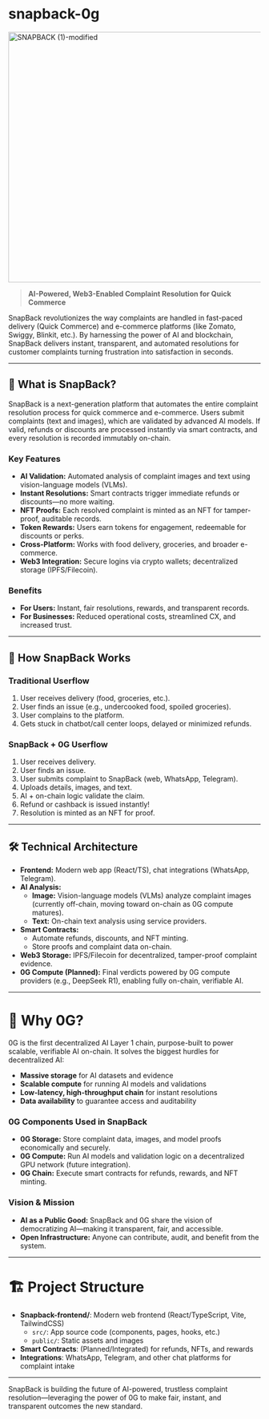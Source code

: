 # snapback-0g

<img width="1500" height="500" alt="SNAPBACK (1)-modified" src="https://github.com/user-attachments/assets/8e028e18-ee90-431d-b2c1-14454282374f" />



> **AI-Powered, Web3-Enabled Complaint Resolution for Quick Commerce**

SnapBack revolutionizes the way complaints are handled in fast-paced delivery  (Quick Commerce) and e-commerce platforms (like Zomato, Swiggy, Blinkit, etc.). By harnessing the power of AI and blockchain, SnapBack delivers instant, transparent, and automated resolutions for customer complaints turning frustration into satisfaction in seconds.

---

## 🚀 What is SnapBack?
SnapBack is a next-generation platform that automates the entire complaint resolution process for quick commerce and e-commerce. Users submit complaints (text and images), which are validated by advanced AI models. If valid, refunds or discounts are processed instantly via smart contracts, and every resolution is recorded immutably on-chain.

### Key Features
- **AI Validation:** Automated analysis of complaint images and text using vision-language models (VLMs).
- **Instant Resolutions:** Smart contracts trigger immediate refunds or discounts—no more waiting.
- **NFT Proofs:** Each resolved complaint is minted as an NFT for tamper-proof, auditable records.
- **Token Rewards:** Users earn tokens for engagement, redeemable for discounts or perks.
- **Cross-Platform:** Works with food delivery, groceries, and broader e-commerce.
- **Web3 Integration:** Secure logins via crypto wallets; decentralized storage (IPFS/Filecoin).

### Benefits
- **For Users:** Instant, fair resolutions, rewards, and transparent records.
- **For Businesses:** Reduced operational costs, streamlined CX, and increased trust.

---

## 🤖 How SnapBack Works

### Traditional Userflow
1. User receives delivery (food, groceries, etc.).
2. User finds an issue (e.g., undercooked food, spoiled groceries).
3. User complains to the platform.
4. Gets stuck in chatbot/call center loops, delayed or minimized refunds.

### SnapBack + 0G Userflow
1. User receives delivery.
2. User finds an issue.
3. User submits complaint to SnapBack (web, WhatsApp, Telegram).
4. Uploads details, images, and text.
5. AI + on-chain logic validate the claim.
6. Refund or cashback is issued instantly!
7. Resolution is minted as an NFT for proof.

---

## 🛠️ Technical Architecture

- **Frontend:** Modern web app (React/TS), chat integrations (WhatsApp, Telegram).
- **AI Analysis:**
  - **Image:** Vision-language models (VLMs) analyze complaint images (currently off-chain, moving toward on-chain as 0G compute matures).
  - **Text:** On-chain text analysis using service providers.
- **Smart Contracts:**
  - Automate refunds, discounts, and NFT minting.
  - Store proofs and complaint data on-chain.
- **Web3 Storage:** IPFS/Filecoin for decentralized, tamper-proof complaint evidence.
- **0G Compute (Planned):** Final verdicts powered by 0G compute providers (e.g., DeepSeek R1), enabling fully on-chain, verifiable AI.

---

# 🌌 Why 0G?

0G is the first decentralized AI Layer 1 chain, purpose-built to power scalable, verifiable AI on-chain. It solves the biggest hurdles for decentralized AI:
- **Massive storage** for AI datasets and evidence
- **Scalable compute** for running AI models and validations
- **Low-latency, high-throughput chain** for instant resolutions
- **Data availability** to guarantee access and auditability

### 0G Components Used in SnapBack
- **0G Storage:** Store complaint data, images, and model proofs economically and securely.
- **0G Compute:** Run AI models and validation logic on a decentralized GPU network (future integration).
- **0G Chain:** Execute smart contracts for refunds, rewards, and NFT minting.

### Vision & Mission
- **AI as a Public Good:** SnapBack and 0G share the vision of democratizing AI—making it transparent, fair, and accessible.
- **Open Infrastructure:** Anyone can contribute, audit, and benefit from the system.

---

# 🏗️ Project Structure

- **Snapback-frontend/**: Modern web frontend (React/TypeScript, Vite, TailwindCSS)
  - `src/`: App source code (components, pages, hooks, etc.)
  - `public/`: Static assets and images
- **Smart Contracts**: (Planned/Integrated) for refunds, NFTs, and rewards
- **Integrations**: WhatsApp, Telegram, and other chat platforms for complaint intake

---

SnapBack is building the future of AI-powered, trustless complaint resolution—leveraging the power of 0G to make fair, instant, and transparent outcomes the new standard.
